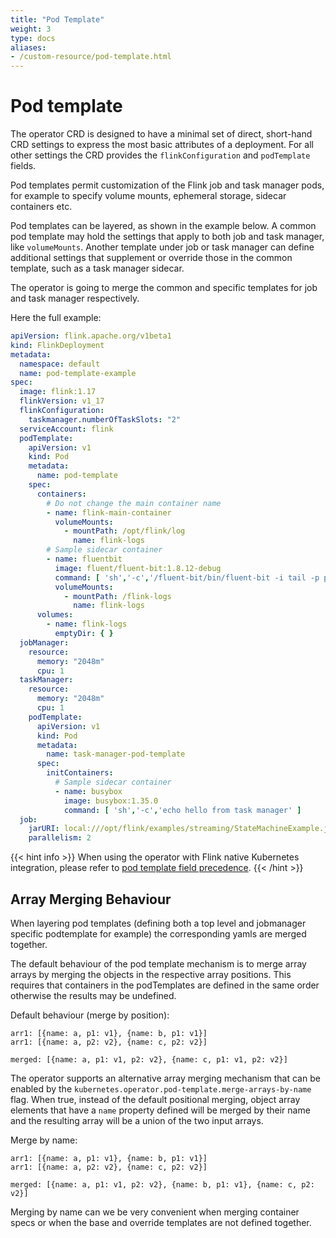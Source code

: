 ```yaml
---
title: "Pod Template"
weight: 3
type: docs
aliases:
- /custom-resource/pod-template.html
---
```

<!--
Licensed to the Apache Software Foundation (ASF) under one
or more contributor license agreements.  See the NOTICE file
distributed with this work for additional information
regarding copyright ownership.  The ASF licenses this file
to you under the Apache License, Version 2.0 (the
"License"); you may not use this file except in compliance
with the License.  You may obtain a copy of the License at

  http://www.apache.org/licenses/LICENSE-2.0

Unless required by applicable law or agreed to in writing,
software distributed under the License is distributed on an
"AS IS" BASIS, WITHOUT WARRANTIES OR CONDITIONS OF ANY
KIND, either express or implied.  See the License for the
specific language governing permissions and limitations
under the License.
-->

# Pod template

The operator CRD is designed to have a minimal set of direct, short-hand CRD settings to express the most
basic attributes of a deployment. For all other settings the CRD provides the `flinkConfiguration` and
`podTemplate` fields.

Pod templates permit customization of the Flink job and task manager pods, for example to specify
volume mounts, ephemeral storage, sidecar containers etc.

Pod templates can be layered, as shown in the example below.
A common pod template may hold the settings that apply to both job and task manager,
like `volumeMounts`. Another template under job or task manager can define additional settings that supplement or override those
in the common template, such as a task manager sidecar.

The operator is going to merge the common and specific templates for job and task manager respectively.

Here the full example:

```yaml
apiVersion: flink.apache.org/v1beta1
kind: FlinkDeployment
metadata:
  namespace: default
  name: pod-template-example
spec:
  image: flink:1.17
  flinkVersion: v1_17
  flinkConfiguration:
    taskmanager.numberOfTaskSlots: "2"
  serviceAccount: flink
  podTemplate:
    apiVersion: v1
    kind: Pod
    metadata:
      name: pod-template
    spec:
      containers:
        # Do not change the main container name
        - name: flink-main-container
          volumeMounts:
            - mountPath: /opt/flink/log
              name: flink-logs
        # Sample sidecar container
        - name: fluentbit
          image: fluent/fluent-bit:1.8.12-debug
          command: [ 'sh','-c','/fluent-bit/bin/fluent-bit -i tail -p path=/flink-logs/*.log -p multiline.parser=java -o stdout' ]
          volumeMounts:
            - mountPath: /flink-logs
              name: flink-logs
      volumes:
        - name: flink-logs
          emptyDir: { }
  jobManager:
    resource:
      memory: "2048m"
      cpu: 1
  taskManager:
    resource:
      memory: "2048m"
      cpu: 1
    podTemplate:
      apiVersion: v1
      kind: Pod
      metadata:
        name: task-manager-pod-template
      spec:
        initContainers:
          # Sample sidecar container
          - name: busybox
            image: busybox:1.35.0
            command: [ 'sh','-c','echo hello from task manager' ]
  job:
    jarURI: local:///opt/flink/examples/streaming/StateMachineExample.jar
    parallelism: 2
```

{{< hint info >}}
When using the operator with Flink native Kubernetes integration, please refer to [pod template field precedence](
https://nightlies.apache.org/flink/flink-docs-master/docs/deployment/resource-providers/native_kubernetes/#fields-overwritten-by-flink).
{{< /hint >}}

## Array Merging Behaviour

When layering pod templates (defining both a top level and jobmanager specific podtemplate for example) the corresponding yamls are merged together.

The default behaviour of the pod template mechanism is to merge array arrays by merging the objects in the respective array positions.
This requires that containers in the podTemplates are defined in the same order otherwise the results may be undefined.

Default behaviour (merge by position):

```
arr1: [{name: a, p1: v1}, {name: b, p1: v1}]
arr1: [{name: a, p2: v2}, {name: c, p2: v2}]

merged: [{name: a, p1: v1, p2: v2}, {name: c, p1: v1, p2: v2}]
```

The operator supports an alternative array merging mechanism that can be enabled by the `kubernetes.operator.pod-template.merge-arrays-by-name` flag.
When true, instead of the default positional merging, object array elements that have a `name` property defined will be merged by their name and the resulting array will be a union of the two input arrays.

Merge by name:

```
arr1: [{name: a, p1: v1}, {name: b, p1: v1}]
arr1: [{name: a, p2: v2}, {name: c, p2: v2}]

merged: [{name: a, p1: v1, p2: v2}, {name: b, p1: v1}, {name: c, p2: v2}]
```

Merging by name can we be very convenient when merging container specs or when the base and override templates are not defined together.
